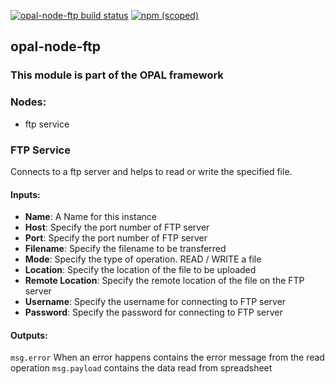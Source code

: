 [![opal-node-ftp build status](https://frozen-fortress-98851.herokuapp.com/telligro/opal-nodes/4/badge?subject=build)](https://travis-ci.org/telligro/opal-nodes) [![npm (scoped)](https://img.shields.io/npm/v/@telligro/opal-node-ftp.svg)](https://www.npmjs.com/package/@telligro/opal-node-ftp)
## opal-node-ftp
### This module is part of the OPAL framework
### Nodes: 
* ftp service
### FTP Service
Connects to a ftp server and helps to read or write the specified file.
#### Inputs:
* **Name**: A Name for this instance
* **Host**: Specify the port number of FTP server
* **Port**: Specify the port number of FTP server
* **Filename**: Specify the filename to be transferred
* **Mode**: Specify the type of operation. READ / WRITE a file
* **Location**: Specify the location of the file to be uploaded
* **Remote Location**: Specify the remote location of the file on the FTP server
* **Username**: Specify the username for connecting to FTP server
* **Password**: Specify the password for connecting to FTP server
#### Outputs:
`msg.error` When an error happens contains the error message from the read operation
`msg.payload` contains the data read from spreadsheet
